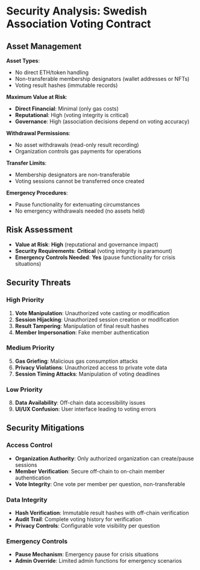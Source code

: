 # Security Analysis: Swedish Association Voting Contract

## Asset Management

**Asset Types**:

- No direct ETH/token handling
- Non-transferable membership designators (wallet addresses or NFTs)
- Voting result hashes (immutable records)

**Maximum Value at Risk**:

- **Direct Financial**: Minimal (only gas costs)
- **Reputational**: High (voting integrity is critical)
- **Governance**: High (association decisions depend on voting accuracy)

**Withdrawal Permissions**:

- No asset withdrawals (read-only result recording)
- Organization controls gas payments for operations

**Transfer Limits**:

- Membership designators are non-transferable
- Voting sessions cannot be transferred once created

**Emergency Procedures**:

- Pause functionality for extenuating circumstances
- No emergency withdrawals needed (no assets held)

## Risk Assessment

- **Value at Risk**: **High** (reputational and governance impact)
- **Security Requirements**: **Critical** (voting integrity is paramount)
- **Emergency Controls Needed**: **Yes** (pause functionality for crisis situations)

## Security Threats

### High Priority

1. **Vote Manipulation**: Unauthorized vote casting or modification
2. **Session Hijacking**: Unauthorized session creation or modification
3. **Result Tampering**: Manipulation of final result hashes
4. **Member Impersonation**: Fake member authentication

### Medium Priority

5. **Gas Griefing**: Malicious gas consumption attacks
6. **Privacy Violations**: Unauthorized access to private vote data
7. **Session Timing Attacks**: Manipulation of voting deadlines

### Low Priority

8. **Data Availability**: Off-chain data accessibility issues
9. **UI/UX Confusion**: User interface leading to voting errors

## Security Mitigations

### Access Control

- **Organization Authority**: Only authorized organization can create/pause sessions
- **Member Verification**: Secure off-chain to on-chain member authentication
- **Vote Integrity**: One vote per member per question, non-transferable

### Data Integrity

- **Hash Verification**: Immutable result hashes with off-chain verification
- **Audit Trail**: Complete voting history for verification
- **Privacy Controls**: Configurable vote visibility per question

### Emergency Controls

- **Pause Mechanism**: Emergency pause for crisis situations
- **Admin Override**: Limited admin functions for emergency scenarios



